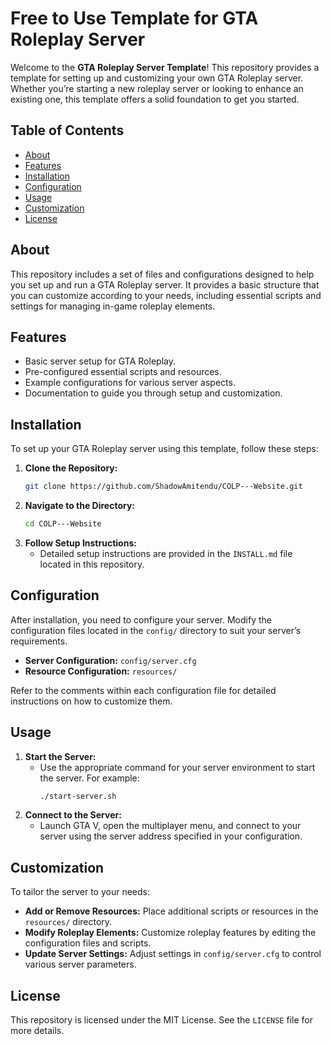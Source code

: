 # Free to Use Template for GTA Roleplay Server

Welcome to the **GTA Roleplay Server Template**! This repository provides a template for setting up and customizing your own GTA Roleplay server. Whether you’re starting a new roleplay server or looking to enhance an existing one, this template offers a solid foundation to get you started.

## Table of Contents

- [About](#about)
- [Features](#features)
- [Installation](#installation)
- [Configuration](#configuration)
- [Usage](#usage)
- [Customization](#customization)
- [License](#license)

## About

This repository includes a set of files and configurations designed to help you set up and run a GTA Roleplay server. It provides a basic structure that you can customize according to your needs, including essential scripts and settings for managing in-game roleplay elements.

## Features

- Basic server setup for GTA Roleplay.
- Pre-configured essential scripts and resources.
- Example configurations for various server aspects.
- Documentation to guide you through setup and customization.

## Installation

To set up your GTA Roleplay server using this template, follow these steps:

1. **Clone the Repository:**
   ```bash
   git clone https://github.com/ShadowAmitendu/COLP---Website.git
   ```
2. **Navigate to the Directory:**
   ```bash
   cd COLP---Website
   ```
3. **Follow Setup Instructions:**
   - Detailed setup instructions are provided in the `INSTALL.md` file located in this repository.

## Configuration

After installation, you need to configure your server. Modify the configuration files located in the `config/` directory to suit your server’s requirements.

- **Server Configuration:** `config/server.cfg`
- **Resource Configuration:** `resources/`

Refer to the comments within each configuration file for detailed instructions on how to customize them.

## Usage

1. **Start the Server:**
   - Use the appropriate command for your server environment to start the server. For example:
     ```bash
     ./start-server.sh
     ```
2. **Connect to the Server:**
   - Launch GTA V, open the multiplayer menu, and connect to your server using the server address specified in your configuration.

## Customization

To tailor the server to your needs:

- **Add or Remove Resources:** Place additional scripts or resources in the `resources/` directory.
- **Modify Roleplay Elements:** Customize roleplay features by editing the configuration files and scripts.
- **Update Server Settings:** Adjust settings in `config/server.cfg` to control various server parameters.

## License

This repository is licensed under the MIT License. See the `LICENSE` file for more details.
